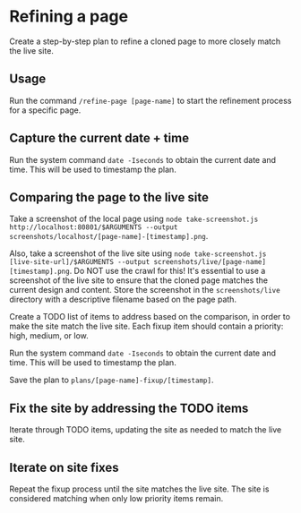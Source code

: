 # Refining a page

Create a step-by-step plan to refine a cloned page to more closely match the live site.

## Usage

Run the command `/refine-page [page-name]` to start the refinement process for a specific page.

## Capture the current date + time

Run the system command `date -Iseconds` to obtain the current date and time. This will be used to timestamp the plan.

## Comparing the page to the live site

Take a screenshot of the local page using `node take-screenshot.js http://localhost:80801/$ARGUMENTS --output screenshots/localhost/[page-name]-[timestamp].png`.

Also, take a screenshot of the live site using `node take-screenshot.js [live-site-url]/$ARGUMENTS --output screenshots/live/[page-name][timestamp].png`. Do NOT use the crawl for this! It's essential to use a screenshot of the live site to ensure that the cloned page matches the current design and content. Store the screenshot in the `screenshots/live` directory with a descriptive filename based on the page path.

Create a TODO list of items to address based on the comparison, in order to make the site match the live site. Each fixup item should contain a priority: high, medium, or low.

Run the system command `date -Iseconds` to obtain the current date and time. This will be used to timestamp the plan.

Save the plan to `plans/[page-name]-fixup/[timestamp]`.

## Fix the site by addressing the TODO items

Iterate through TODO items, updating the site as needed to match the live site.

## Iterate on site fixes

Repeat the fixup process until the site matches the live site. The site is considered matching when only low priority items remain.
